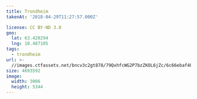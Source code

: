 ```yaml
---
title: Trondheim
takenAt: '2018-04-29T11:27:57.000Z'

license: CC BY-ND 3.0
geo:
  lat: 63.420294
  lng: 10.487105
tags:
  - trondheim
url: >-
  //images.ctfassets.net/bncv3c2gt878/79QxhfcWG2P7bzZKOL6jZc/6c66ebaf480eb30ca04c36a16b3bfa39/trondheim_41900291532_o
size: 4693592
image:
  width: 3006
  height: 5344
---
```


